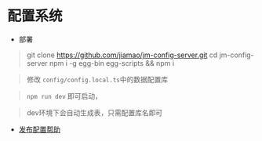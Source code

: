 # 配置系统

* 部署

> git clone https://github.com/jiamao/jm-config-server.git
> cd jm-config-server
> npm i -g egg-bin egg-scripts && npm i

> 修改 `config/config.local.ts`中的数据配置库

> `npm run dev` 即可启动，  

> dev环境下会自动生成表，只需配置库名即可

* [发布配置帮助](./docs/发布脚本配置.md)

